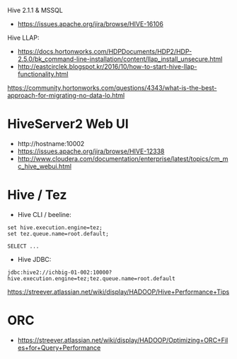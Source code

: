 Hive 2.1.1 & MSSQL
- https://issues.apache.org/jira/browse/HIVE-16106
 
Hive LLAP:
- https://docs.hortonworks.com/HDPDocuments/HDP2/HDP-2.5.0/bk_command-line-installation/content/llap_install_unsecure.html
- http://eastcirclek.blogspot.kr/2016/10/how-to-start-hive-llap-functionality.html

https://community.hortonworks.com/questions/4343/what-is-the-best-approach-for-migrating-no-data-lo.html


# HiveServer2 Web UI
- http://hostname:10002
- https://issues.apache.org/jira/browse/HIVE-12338
- http://www.cloudera.com/documentation/enterprise/latest/topics/cm_mc_hive_webui.html

# Hive / Tez
- Hive CLI / beeline:
```
set hive.execution.engine=tez;
set tez.queue.name=root.default;

SELECT ...
```
- Hive JDBC:
```
jdbc:hive2://ichbig-01-002:10000?hive.execution.engine=tez;tez.queue.name=root.default
```

​https://streever.atlassian.net/wiki/display/HADOOP/Hive+Performance+Tips

# ORC
- https://streever.atlassian.net/wiki/display/HADOOP/Optimizing+ORC+Files+for+Query+Performance